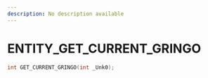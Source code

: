 ```yaml
---
description: No description available 
---
```


# ENTITY\_GET_CURRENT_GRINGO

```cpp
int GET_CURRENT_GRINGO(int _Unk0);
```